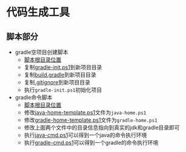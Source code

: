 # 代码生成工具

## 脚本部分

- gradle空项目创建脚本
  - [脚本根目录位置](/scripts/gradle-project/)
  - 复制[gradle-init.ps1](/scripts/gradle-project/gradle-init.ps1)到新项目目录
  - 复制[build.gradle](/scripts/gradle-project/build.gradle)到新项目目录
  - 复制[.gitignore](/scripts/gradle-project/.gitignore)到新项目目录
  - 执行`gradle-init.ps1`初始化项目
- gradle命令脚本
  - [脚本根目录位置](/scripts/)
  - 修改[java-home-template.ps1](/scripts/java-home-template.ps1)文件为`java-home.ps1`
  - 修改[gradle-home-template.ps1](/scripts/gradle-home-template.ps1)文件为`gradle-home.ps1`
  - 修改上面两个文件中的目录信息指向到真实的jdk和gradle目录即可
  - 执行[java-cmd.ps1](/scripts/java-cmd.ps1)可以得到一个java的命令执行环境
  - 执行[gradle-cmd.ps1](/scripts/gradle-cmd.ps1)可以得到一个gradle的命令执行环境
